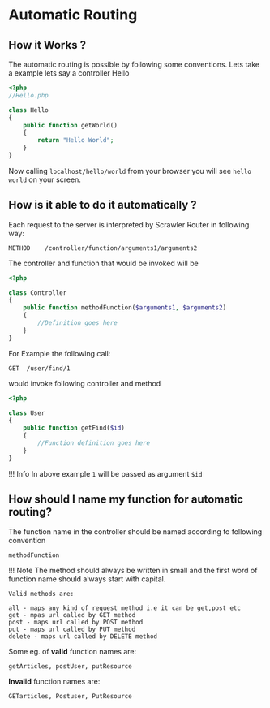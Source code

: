 # Automatic Routing 

## How it Works ?

The automatic routing is possible by following some conventions. Lets take a example lets say a controller Hello

```php
<?php
//Hello.php

class Hello
{
    public function getWorld()
    {
        return "Hello World";
    }
}
```
Now calling `localhost/hello/world` from your browser you will see `hello world` on your screen.


##  How is it able to do it automatically ?

Each request to the server is interpreted by Scrawler Router in following way:

```
METHOD    /controller/function/arguments1/arguments2 
```

The controller and function that would be invoked will be

```php
<?php

class Controller
{
    public function methodFunction($arguments1, $arguments2)
    {
        //Definition goes here
    }
}
```
For Example the following call:

```
GET  /user/find/1
```

would invoke following controller and method

```php
<?php

class User
{
    public function getFind($id)
    {
        //Function definition goes here
    }
}
```
!!! Info
    In above example `1` will be passed as argument `$id`

## How should I name my function for automatic routing?

The function name in the controller should be named according to following convention
```
methodFunction
```
!!! Note
    The method should always be written in small and the first word of function name should always start with capital.

```
Valid methods are:

all - maps any kind of request method i.e it can be get,post etc
get - mpas url called by GET method
post - maps url called by POST method
put - maps url called by PUT method
delete - maps url called by DELETE method
```
Some eg. of <b>valid</b> function names are:
```
getArticles, postUser, putResource
```
<b>Invalid</b> function names are:
```
GETarticles, Postuser, PutResource
```
